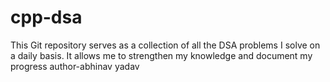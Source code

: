 # cpp-dsa
This Git repository serves as a collection of all the DSA problems I solve on a daily basis. It allows me to strengthen my knowledge and document my progress
author-abhinav yadav
